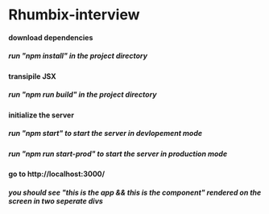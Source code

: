 # Rhumbix-interview

#### download dependencies
##### run "npm install" in the project directory

#### transipile JSX
##### run "npm run build" in the project directory

#### initialize the server

##### run "npm start" to start the server in devlopement mode
##### run "npm run start-prod" to start the server in production mode

#### go to http://localhost:3000/

##### you should see "this is the app && this is the component" rendered on the screen in two seperate divs
